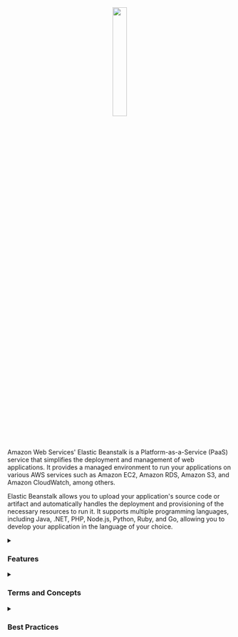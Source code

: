 <div align="center">
  <img src="https://blog.kakaocdn.net/dn/EUOX0/btqVFCQgVYn/4j3ZVgpd3mRgKMyMkImyjK/img.png" width="25%">
</div>

Amazon Web Services' Elastic Beanstalk is a Platform-as-a-Service (PaaS) service that simplifies the deployment and management of web applications. It provides a managed environment to run your applications on various AWS services such as Amazon EC2, Amazon RDS, Amazon S3, and Amazon CloudWatch, among others.

Elastic Beanstalk allows you to upload your application's source code or artifact and automatically handles the deployment and provisioning of the necessary resources to run it. It supports multiple programming languages, including Java, .NET, PHP, Node.js, Python, Ruby, and Go, allowing you to develop your application in the language of your choice.
<details><summary> <h3>Features</h3></summary>
<ul>
    <li><b>Simplicity:</b> Elastic Beanstalk simplifies the deployment and management of web applications, allowing you to focus on developing your application while AWS takes care of the infrastructure and scalability.</li>
    <li><b>Elasticity:</b> Elastic Beanstalk automatically scales your application's capacity based on traffic load, ensuring it can handle demand spikes and scale down when the load decreases.</li>
    <li><b>Integration with AWS services:</b> Elastic Beanstalk seamlessly integrates with other AWS services such as load balancers, databases, and monitoring services, enabling you to leverage the entire AWS ecosystem.</li>
    <li><b>Version management and updates:</b> With Elastic Beanstalk, you can easily deploy new versions of your application, manage development, testing, and production environments, and perform updates with support for gradual deployment and rollback.</li>
    <li><b>Monitoring and logging:</b> Elastic Beanstalk provides monitoring and logging features that allow you to track your application's performance, detect issues, and efficiently troubleshoot them.</li>
</ul> 
</details>

<details><summary> <h3>Terms and Concepts</h3></summary>
<ul>
<li><b>Application:</b> An application in Elastic Beanstalk represents your web application that will be deployed and run on the service.</li>
<li><b>Environment:</b> An environment in Elastic Beanstalk is a collection of resources that support the deployment and execution of your application, including EC2 instances, databases, load balancers, and network configurations.</li>
<li><b>Version:</b> A version in Elastic Beanstalk represents a build or artifact of your application that can be deployed and run in an environment.</li>
<li><b>Configurations:</b> Elastic Beanstalk configurations are configuration files that specify how your application should be deployed and run, including environment settings, scalability options, load balancer configurations, and more.</li>
<li><b>Environments:</b> An environment is an instance of a specific environment, representing an isolated deployment of your application in a development, testing, or production environment.</li>
<li><b>Environment URL:</b> Each environment in Elastic Beanstalk has a unique assigned URL that allows access to your deployed application on the web.</li>
<li><b>Environment Tier:</b> Elastic Beanstalk offers two environment tiers: Web Server Environment and Worker Environment. The Web Server Environment is used for traditional web applications, while the Worker Environment is used for batch processing or message queue applications.</li>
<li><b>Domains:</b> Elastic Beanstalk allows you to associate a custom domain with your environment so your application can be accessed using a custom URL.</li>
<li><b>Rolling:</b> Rolling is a feature of Elastic Beanstalk that allows you to gradually deploy a new version of your application to an environment, reducing the impact on ongoing operations.</li>
</ul>
</details>

<details><summary> <h3>Best Practices</h3></summary>
<ul>
  <li><b>Security:</b> Implement appropriate security practices such as using security groups, IAM access policies, and encrypting data at rest and in transit.</li>
  <li><b>Backup and Recovery:</b> Regularly backup your application data and create recovery plans in case of failures or interruptions.</li>
  <li><b>Continuous Deployment:</b> Consider adopting continuous deployment practices to facilitate continuous deployment and updates of your application on Elastic Beanstalk.</li>
  <li><b>Testing:</b> Perform adequate testing of your application before deploying it to a production environment, ensuring its stability and quality.</li>
  <li><b>Managed Configuration:</b> Take advantage of Elastic Beanstalk's managed configuration features to simplify the deployment and management process of your application.</li>
  <li><b>Monitoring and Logs:</b> Configure appropriate monitoring and log collection to gain visibility into the real-time performance and behavior of your application.</li>
  <li><b>Platform Updates:</b> Stay up to date with platform updates provided by Elastic Beanstalk to leverage the latest improvements and security fixes.</li>
  <li><b>Performance Optimization:</b> Perform performance tuning and optimization on your application and Elastic Beanstalk environment to ensure a fast and responsive user experience.</li>
</ul>
</details>
